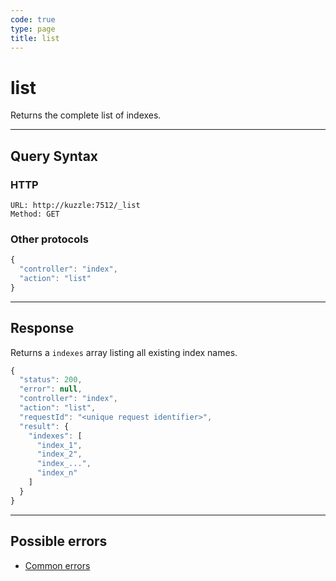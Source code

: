 ```yaml
---
code: true
type: page
title: list
---
```


# list



Returns the complete list of indexes.

---

## Query Syntax

### HTTP

```http
URL: http://kuzzle:7512/_list
Method: GET
```

### Other protocols

```js
{
  "controller": "index",
  "action": "list"
}
```

---

## Response

Returns a `indexes` array listing all existing index names.

```js
{
  "status": 200,
  "error": null,
  "controller": "index",
  "action": "list",
  "requestId": "<unique request identifier>",
  "result": {
    "indexes": [
      "index_1",
      "index_2",
      "index_...",
      "index_n"
    ]
  }
}
```

---

## Possible errors

- [Common errors](/core/2/api/essentials/error-handling#common-errors)

